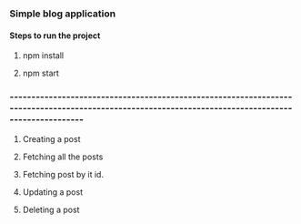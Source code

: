 ### Simple blog application

#### Steps to run the project

1. npm install

2. npm start

### ---------------------------------------------------------------------------------------------------------------------------------------------------

1. Creating a post



2. Fetching all the posts


3. Fetching post by it id.


4. Updating a post


5. Deleting a post

